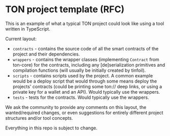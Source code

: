# TON project template (RFC)

This is an example of what a typical TON project could look like using a tool written in TypeScript.

Current layout:
- `contracts` - contains the source code of all the smart contracts of the project and their dependencies.
- `wrappers` - contains the wrapper classes (implementing `Contract` from ton-core) for the contracts, including any [de]serialization primitives and compilation functions (will usually be initially created by tinfoil).
- `scripts` - contains scripts used by the project. A common example would be a deploy script that would through some means deploy the projects' contracts (could be printing some ton:// deep links, or using a private key for a wallet and an API). Would typically use the wrappers.
- `tests` - tests for the contracts. Would typically use the wrappers.

We ask the community to provide any comments on this layout, the wanted/required changes, or even suggestions for entirely different project structures and/or tool concepts.

Everything in this repo is subject to change.